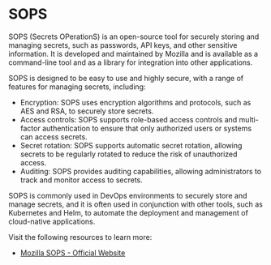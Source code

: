 # SOPS

SOPS (Secrets OPerationS) is an open-source tool for securely storing and managing secrets, such as passwords, API keys, and other sensitive information. It is developed and maintained by Mozilla and is available as a command-line tool and as a library for integration into other applications.

SOPS is designed to be easy to use and highly secure, with a range of features for managing secrets, including:

- Encryption: SOPS uses encryption algorithms and protocols, such as AES and RSA, to securely store secrets.
- Access controls: SOPS supports role-based access controls and multi-factor authentication to ensure that only authorized users or systems can access secrets.
- Secret rotation: SOPS supports automatic secret rotation, allowing secrets to be regularly rotated to reduce the risk of unauthorized access.
- Auditing: SOPS provides auditing capabilities, allowing administrators to track and monitor access to secrets.

SOPS is commonly used in DevOps environments to securely store and manage secrets, and it is often used in conjunction with other tools, such as Kubernetes and Helm, to automate the deployment and management of cloud-native applications.

Visit the following resources to learn more:

- [Mozilla SOPS - Official Website](https://github.com/mozilla/sops)
